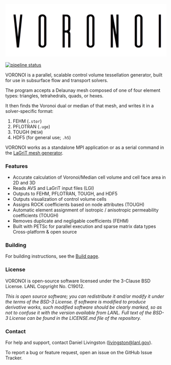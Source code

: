 ![](docs/hugo/themes/kube/static/img/kube/voronoi_logo-black.png)

[![pipeline status](https://travis-ci.org/lanl/voronoi.svg?branch=master)](https://travis-ci.org/lanl/voronoi)

VORONOI is a parallel, scalable control volume tessellation generator, built for use in subsurface flow and transport solvers.

The program accepts a Delaunay mesh composed of one of four element types: triangles, tetrahedrals, quads, or hexes.

It then finds the Voronoi dual or median of that mesh, and writes it in a solver-specific format:

1. FEHM (`.stor`)
2. PFLOTRAN (`.uge`)
3. TOUGH (`MESH`)
4. HDF5 (for general use; `.h5`)

VORONOI works as a standalone MPI application or as a serial command in the
[LaGriT mesh generator](lagrit.lanl.gov).

### Features ###

* Accurate calculation of Voronoi/Median cell volume and cell face area in 2D and 3D
* Reads AVS and LaGriT input files (LGI)
* Outputs to FEHM, PFLOTRAN, TOUGH, and HDF5
* Outputs visualization of control volume cells
* Assigns ROCK coefficients based on node attributes (TOUGH)
* Automatic element assignment of isotropic / anisotropic permeability coefficients (TOUGH)
* Removes duplicate and negligable coefficients (FEHM)
* Built with PETSc for parallel execution and sparse matrix data types
Cross-platform & open source

### Building ###

For building instructions, see the [Build page](https://lanl.github.io/voronoi/docs/building/).

### License ###

VORONOI is open-source software licensed under the 3-Clause BSD License. LANL Copyright No. C19012.

*This is open source software; you can redistribute it and/or modify it under
the terms of the BSD-3 License. If software is modified to produce derivative
works, such modified software should be clearly marked, so as not to confuse
it with the version available from LANL. Full text of the BSD-3 License can be
found in the LICENSE.md file of the repository.*

### Contact ###

For help and support, contact Daniel Livingston (livingston@lanl.gov).

To report a bug or feature request, open an issue on the GitHub Issue Tracker.

